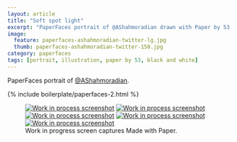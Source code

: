 ```yaml
---
layout: article
title: "Soft spot light"
excerpt: "PaperFaces portrait of @AShahmoradian drawn with Paper by 53 on an iPad."
image: 
  feature: paperfaces-ashahmoradian-twitter-lg.jpg
  thumb: paperfaces-ashahmoradian-twitter-150.jpg
category: paperfaces
tags: [portrait, illustration, paper by 53, black and white]
---
```


PaperFaces portrait of [@AShahmoradian](http://twitter.com/AShahmoradian).

{% include boilerplate/paperfaces-2.html %}

<figure class="third">
	<a href="{{ site.url }}/images/paperfaces-ashahmoradian-process-1-lg.jpg"><img src="{{ site.url }}/images/paperfaces-ashahmoradian-process-1-600.jpg" alt="Work in process screenshot"></a>
	<a href="{{ site.url }}/images/paperfaces-ashahmoradian-process-2-lg.jpg"><img src="{{ site.url }}/images/paperfaces-ashahmoradian-process-2-600.jpg" alt="Work in process screenshot"></a>
	<a href="{{ site.url }}/images/paperfaces-ashahmoradian-process-3-lg.jpg"><img src="{{ site.url }}/images/paperfaces-ashahmoradian-process-3-600.jpg" alt="Work in process screenshot"></a>
	<a href="{{ site.url }}/images/paperfaces-ashahmoradian-process-4-lg.jpg"><img src="{{ site.url }}/images/paperfaces-ashahmoradian-process-4-600.jpg" alt="Work in process screenshot"></a>
	<a href="{{ site.url }}/images/paperfaces-ashahmoradian-process-5-lg.jpg"><img src="{{ site.url }}/images/paperfaces-ashahmoradian-process-5-600.jpg" alt="Work in process screenshot"></a>
	<figcaption>Work in progress screen captures Made with Paper.</figcaption>
</figure>